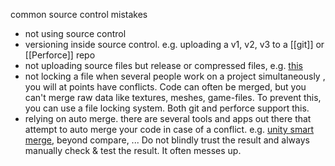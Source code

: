 common source control mistakes
- not using source control
- versioning inside source control. e.g.  uploading a v1, v2, v3 to a [[git]] or [[Perforce]] repo
- not uploading source files but release or compressed files, e.g. [this](https://github.com/CydoniaValley/ue_collider_tool/issues/1)
- not locking a file
  when several people work on a project simultaneously , you will at points have conflicts. Code can often be merged, but you can't merge raw data like textures, meshes, game-files.
  To prevent this, you can use a file locking system. Both git and perforce support this.
- relying on auto merge.
  there are several tools and apps out there that attempt to auto merge your code in case of a conflict. e.g. [unity smart merge](https://docs.unity3d.com/Manual/SmartMerge.html), beyond compare, ...
  Do not blindly trust the result and always manually check & test the result. It often messes up.
  